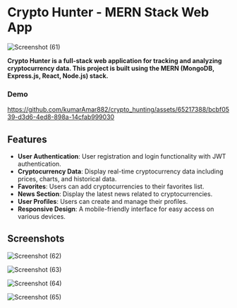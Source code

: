 # Crypto Hunter - MERN Stack Web App


![Screenshot (61)](https://github.com/kumarAmar882/crypto_hunting/assets/65217388/41db7772-41b5-41b8-9ca2-eef255853e6e)


  **Crypto Hunter is a full-stack web application for tracking and analyzing cryptocurrency data. This project is built using the MERN (MongoDB, Express.js, React, Node.js) stack.**


### Demo


https://github.com/kumarAmar882/crypto_hunting/assets/65217388/bcbf0539-d3d6-4ed8-898a-14cfab999030







## Features

- **User Authentication**: User registration and login functionality with JWT authentication.
- **Cryptocurrency Data**: Display real-time cryptocurrency data including prices, charts, and historical data.
- **Favorites**: Users can add cryptocurrencies to their favorites list.
- **News Section**: Display the latest news related to cryptocurrencies.
- **User Profiles**: Users can create and manage their profiles.
- **Responsive Design**: A mobile-friendly interface for easy access on various devices.

## Screenshots


![Screenshot (62)](https://github.com/kumarAmar882/crypto_hunting/assets/65217388/437ea53e-3a40-4bf8-9918-1e4983a90b64)

![Screenshot (63)](https://github.com/kumarAmar882/crypto_hunting/assets/65217388/535550ec-edfd-4a80-9cf3-81b9109d1075)

![Screenshot (64)](https://github.com/kumarAmar882/crypto_hunting/assets/65217388/81fbaff8-1825-482a-bafb-ad37927160e1)

![Screenshot (65)](https://github.com/kumarAmar882/crypto_hunting/assets/65217388/9541ce69-bac2-45ef-929b-e266eff8cd4b)



